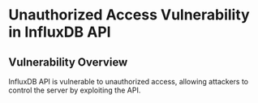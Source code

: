 # Unauthorized Access Vulnerability in InfluxDB API

## Vulnerability Overview

InfluxDB API is vulnerable to unauthorized access, allowing attackers to control the server by exploiting the API.